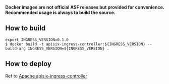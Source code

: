 **Docker images are not official ASF releases but provided for convenience. Recommended usage is always to build the source.**

## How to build

```
export INGRESS_VERSION=0.1.0
$ docker build -t apisix-ingress-controller:${INGRESS_VERSION} --build-arg INGRESS_VERSION=${INGRESS_VERSION} .
```

## How to deploy 

Ref to [Apache apisix-ingress-controller](https://github.com/apache/apisix-ingress-controller/blob/master/docs/install.md)
